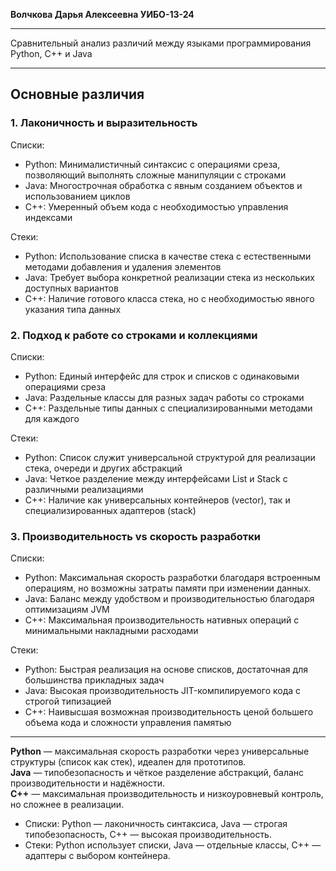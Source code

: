 __**Волчкова Дарья Алексеевна  УИБО-13-24**__
__________________________________________________________
Сравнительный анализ различий между языками программирования Python, C++ и Java
__________________________________________________________
##                                                           **Основные различия** 

### 1. Лаконичность и выразительность

 Списки:
* Python: Минималистичный синтаксис с операциями среза, позволяющий выполнять сложные манипуляции с строками
* Java: Многострочная обработка с явным созданием объектов и использованием циклов
* C++: Умеренный объем кода с необходимостью управления индексами

 Cтеки:
* Python: Использование списка в качестве стека с естественными методами добавления и удаления элементов
* Java: Требует выбора конкретной реализации стека из нескольких доступных вариантов
* C++: Наличие готового класса стека, но с необходимостью явного указания типа данных

### 2. Подход к работе со строками и коллекциями

 Списки:
* Python: Единый интерфейс для строк и списков с одинаковыми операциями среза
* Java: Раздельные классы для разных задач работы со строками
* C++: Раздельные типы данных с специализированными методами для каждого

 Стеки:
* Python: Список служит универсальной структурой для реализации стека, очереди и других абстракций
* Java: Четкое разделение между интерфейсами List и Stack с различными реализациями
* C++: Наличие как универсальных контейнеров (vector), так и специализированных адаптеров (stack)

### 3. Производительность vs скорость разработки

 Списки:
* Python: Максимальная скорость разработки благодаря встроенным операциям, но возможны затраты памяти при изменении данных.
* Java: Баланс между удобством и производительностью благодаря оптимизациям JVM
* C++: Максимальная производительность нативных операций с минимальными накладными расходами

 Стеки:
* Python: Быстрая реализация на основе списков, достаточная для большинства прикладных задач
* Java: Высокая производительность JIT-компилируемого кода с строгой типизацией
* C++: Наивысшая возможная производительность ценой большего объема кода и сложности управления памятью



__________________________________________________________
**Python** — максимальная скорость разработки через универсальные структуры (список как стек), идеален для прототипов.  
**Java** — типобезопасность и чёткое разделение абстракций, баланс производительности и надёжности.  
**C++** — максимальная производительность и низкоуровневый контроль, но сложнее в реализации.  

* Списки: Python — лаконичность синтаксиса, Java — строгая типобезопасность, C++ — высокая производительность.
* Стеки: Python использует списки, Java — отдельные классы, C++ — адаптеры с выбором контейнера.


